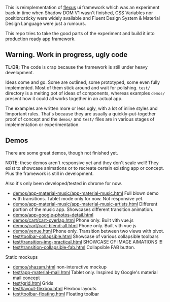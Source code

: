 This is reimplementation of [flexus](https://github.com/MikeKovarik/flexus) ui framework which was an experiment back in time when Shadow DOM V1 wasn't finished, CSS Variables nor position:sticky were widely available and Fluent Design System & Material Design Language were just a rumours.

This repo tries to take the good parts of the experiment and build it into production ready app framework.

## Warning. Work in progress, ugly code

**TL:DR;** The code is crap because the framework is still under heavy development.

Ideas come and go. Some are outlined, some prototyped, some even fully implemented. Most of them stick around and wait for polishing. `test/` directory is a melting pot of ideas of components, whereas examples `demos/` present how it could all works together in an actual app.

The examples are written more or less ugly, with a lot of inline styles and !important rules. That's because they are usually a quickly-put-together proof of concept and the `demos/` and `test/` files are in various stages of implementation or experimentation.

## Demos

There are some great demos, though not finished yet.

NOTE: these demos aren't responsive yet and they don't scale well! They exist to showcase animations or to recreate certain existing app or concept. Plus the framework is still in development.

Also it's only been developed/tested in chrome for now.

* [demos/app-material-music/app-material-music.html](https://flexus-next.netlify.com/demos/app-material-music/app-material-music.html) Full blown demo with transitions. Tablet mode only for now. Not responsive yet.
* [demos/app-material-music/app-material-music-artists.html](https://flexus-next.netlify.com/demos/app-material-music/app-material-music-artists.html) Different portion of the music app. Showcases different transition animation.
* [demos/app-google-photos-detail.html](https://flexus-next.netlify.com/demos/app-google-photos-detail.html)
* [demos/cart/cart-overlap.html](https://flexus-next.netlify.com/demos/cart/cart-overlap.html) Phone only. Built vith vue.js
* [demos/cart/cart-blend-all.html](https://flexus-next.netlify.com/demos/cart/cart-blend-all.html) Phone only. Built vith vue.js
* [demos/venue.html](https://flexus-next.netlify.com/demos/venue.html) Phone only. Transition between two views with pivot.
* [test/toolbar-collapsible.html](https://flexus-next.netlify.com/test/toolbar-collapsible.html) Showcase of various collapsible toolbars
* [test/transition-img-practical.html](https://flexus-next.netlify.com/test/transition-img-practical.html) SHOWCASE OF IMAGE AIMATIONS !!!
* [test/transition-collapsible-fab.html](https://flexus-next.netlify.com/test/transition-collapsible-fab.html) Collapsible FAB button.

Static mockups
* [demos/shazam.html](https://flexus-next.netlify.com/demos/shazam.html) non-interactive mockup
* [test/app-material-mail.html](https://flexus-next.netlify.com/test/app-material-mail.html) Tablet only. Inspired by Google's material mail concept
* [test/grid.html](https://flexus-next.netlify.com/test/grid.html) Grids
* [test/layout-flexbox.html](https://flexus-next.netlify.com/test/layout-flexbox.html) Flexbox layouts
* [test/toolbar-floating.html](https://flexus-next.netlify.com/test/toolbar-floating.html) Floating toolbar
